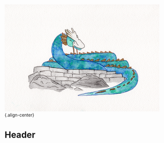 <!-- TITLE: Couatl -->
<!-- SUBTITLE: "That's the old-school magic, man" -->
![08 The Guardian Of Brightfalls](/uploads/08-the-guardian-of-brightfalls.png "08 The Guardian Of Brightfalls"){.align-center}
# Header